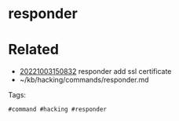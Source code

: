 # responder

# Related

- [20221003150832](/zet/20221003150832/README.md) responder add ssl certificate
- ~/kb/hacking/commands/responder.md

Tags:

    #command #hacking #responder 

